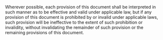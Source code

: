 Wherever possible, each provision of this document shall be interpreted in such manner as to be effective and valid under applicable law, but if any provision of this document is prohibited by or invalid under applicable laws, such provision will be ineffective to the extent of such prohibition or invalidity, without invalidating the remainder of such provision or the remaining provisions of this document.